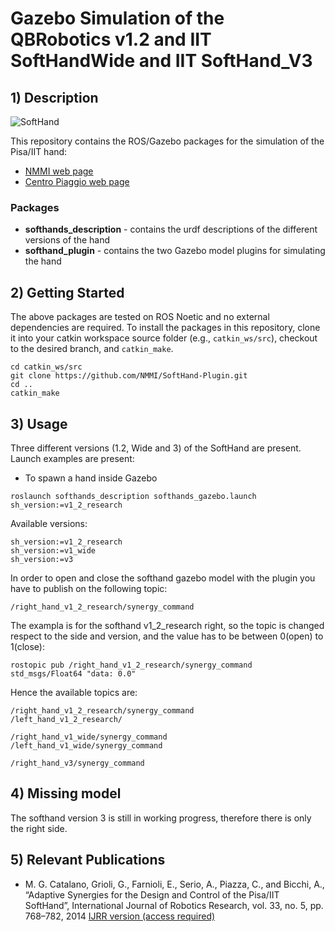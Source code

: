 # Gazebo Simulation of the QBRobotics v1.2 and IIT SoftHandWide and IIT SoftHand_V3

## 1) Description 

![SoftHand](https://github.com/NMMI/SoftHand-Plugin/blob/master/images/soft-hand-gazebo.png)

This repository contains the ROS/Gazebo packages for the simulation of the Pisa/IIT hand:
* [NMMI web page](https://www.naturalmachinemotioninitiative.com/softhand)
* [Centro Piaggio web page](https://www.centropiaggio.unipi.it/pisaiit-softhand)

### Packages
* **softhands_description** - contains the urdf descriptions of the different versions of the hand
* **softhand_plugin** - contains the two Gazebo model plugins for simulating the hand

## 2) Getting Started

The above packages are tested on ROS Noetic and no external dependencies are required. To install the packages in this repository, clone it into your catkin workspace source folder (e.g., `catkin_ws/src`), checkout to the desired branch, and `catkin_make`.

```
cd catkin_ws/src
git clone https://github.com/NMMI/SoftHand-Plugin.git
cd ..
catkin_make
```

## 3) Usage

Three different versions (1.2, Wide and 3) of the SoftHand are present. Launch examples are present:


* To spawn a hand inside Gazebo
```
roslaunch softhands_description softhands_gazebo.launch sh_version:=v1_2_research
```

Available versions:
```
sh_version:=v1_2_research
sh_version:=v1_wide
sh_version:=v3
```

In order to open and close the softhand gazebo model with the plugin you have to publish on the following topic:
```
/right_hand_v1_2_research/synergy_command
```
The exampla is for the softhand v1_2_research right, so the topic is changed respect to the side and version, and the value has to be between 0(open) to 1(close):
```
rostopic pub /right_hand_v1_2_research/synergy_command std_msgs/Float64 "data: 0.0" 
```
Hence the available topics are:
```
/right_hand_v1_2_research/synergy_command
/left_hand_v1_2_research/

/right_hand_v1_wide/synergy_command
/left_hand_v1_wide/synergy_command

/right_hand_v3/synergy_command
```


## 4) Missing model
The softhand version 3 is still in working progress, therefore there is only the right side.

## 5) Relevant Publications

* M. G. Catalano, Grioli, G., Farnioli, E., Serio, A., Piazza, C., and Bicchi, A., “Adaptive Synergies for the Design and Control of the Pisa/IIT SoftHand”, International Journal of Robotics Research, vol. 33, no. 5, pp. 768–782, 2014 [IJRR version (access required)](http://ijr.sagepub.com/content/33/5/768.abstract)
